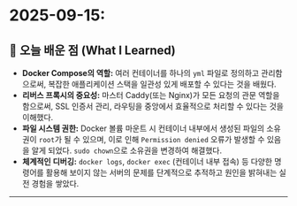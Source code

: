 # 2025-09-15:

## 📖 오늘 배운 점 (What I Learned)

- **Docker Compose의 역할:** 여러 컨테이너를 하나의 `yml` 파일로 정의하고 관리함으로써, 복잡한 애플리케이션 스택을 일관성 있게 배포할 수 있다는 것을 배웠다.
- **리버스 프록시의 중요성:** 마스터 Caddy(또는 Nginx)가 모든 요청의 관문 역할을 함으로써, SSL 인증서 관리, 라우팅을 중앙에서 효율적으로 처리할 수 있다는 것을 이해했다.
- **파일 시스템 권한:** Docker 볼륨 마운트 시 컨테이너 내부에서 생성된 파일의 소유권이 `root`가 될 수 있으며, 이로 인해 `Permission denied` 오류가 발생할 수 있음을 알게 되었다. `sudo chown`으로 소유권을 변경하여 해결했다.
- **체계적인 디버깅:** `docker logs`, `docker exec` (컨테이너 내부 접속) 등 다양한 명령어를 활용해 보이지 않는 서버의 문제를 단계적으로 추적하고 원인을 밝혀내는 실전 경험을 쌓았다.

---
